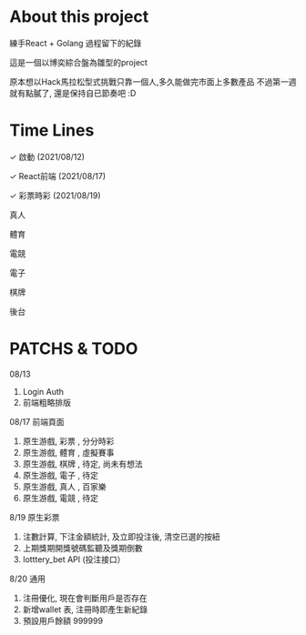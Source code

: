 # About this project

練手React + Golang 過程留下的紀錄

這是一個以博奕綜合盤為雛型的project

原本想以Hack馬拉松型式挑戰只靠一個人,多久能做完市面上多數產品
不過第一週就有點膩了, 還是保持自已節奏吧 :D

# Time Lines

 ✓ 啟動      (2021/08/12)

 ✓ React前端 (2021/08/17)

 ✓ 彩票時彩  (2021/08/19)

真人   

體育  

電競  


電子 

棋牌  

後台

# PATCHS & TODO
08/13 
1. Login Auth 
2. 前端粗略排版 

08/17
前端頁面
1. 原生游戲, 彩票 , 分分時彩
2. 原生游戲, 體育 , 虛擬賽事
3. 原生游戲, 棋牌 , 待定, 尚未有想法
4. 原生游戲, 電子 , 待定
5. 原生游戲, 真人 , 百家樂
6. 原生游戲, 電競 , 待定

8/19 
原生彩票
1. 注數計算, 下注金額統計, 及立即投注後, 清空已選的按紐
2. 上期獎期開獎號碼監聽及獎期倒數
3. lotttery_bet API (投注接口）

8/20
通用
1. 注冊優化, 現在會判斷用戶是否存在
2. 新增wallet 表, 注冊時即產生新紀錄
3. 預設用戶餘額 999999
